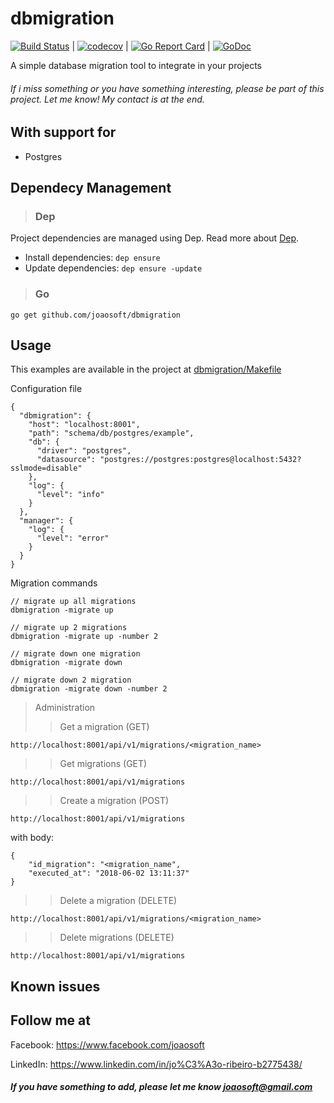# dbmigration
[![Build Status](https://travis-ci.org/joaosoft/dbmigration.svg?branch=master)](https://travis-ci.org/joaosoft/dbmigration) | [![codecov](https://codecov.io/gh/joaosoft/dbmigration/branch/master/graph/badge.svg)](https://codecov.io/gh/joaosoft/dbmigration) | [![Go Report Card](https://goreportcard.com/badge/github.com/joaosoft/dbmigration)](https://goreportcard.com/report/github.com/joaosoft/dbmigration) | [![GoDoc](https://godoc.org/github.com/joaosoft/dbmigration?status.svg)](https://godoc.org/github.com/joaosoft/dbmigration)

A simple database migration tool to integrate in your projects

###### If i miss something or you have something interesting, please be part of this project. Let me know! My contact is at the end.

## With support for
* Postgres

## Dependecy Management 
>### Dep

Project dependencies are managed using Dep. Read more about [Dep](https://github.com/golang/dep).
* Install dependencies: `dep ensure`
* Update dependencies: `dep ensure -update`


>### Go
```
go get github.com/joaosoft/dbmigration
```

## Usage 
This examples are available in the project at [dbmigration/Makefile](https://github.com/joaosoft/dbmigration/tree/master/Makefile)

Configuration file
```
{
  "dbmigration": {
    "host": "localhost:8001",
    "path": "schema/db/postgres/example",
    "db": {
      "driver": "postgres",
      "datasource": "postgres://postgres:postgres@localhost:5432?sslmode=disable"
    },
    "log": {
      "level": "info"
    }
  },
  "manager": {
    "log": {
      "level": "error"
    }
  }
}
```

Migration commands
```
// migrate up all migrations
dbmigration -migrate up

// migrate up 2 migrations
dbmigration -migrate up -number 2

// migrate down one migration
dbmigration -migrate down

// migrate down 2 migration
dbmigration -migrate down -number 2
```

> Administration
>> Get a migration (GET)
```
http://localhost:8001/api/v1/migrations/<migration_name>
```
>> Get migrations (GET)
```
http://localhost:8001/api/v1/migrations
```
>> Create a migration (POST)
```
http://localhost:8001/api/v1/migrations
```
with body:
```
{
	"id_migration": "<migration_name",
	"executed_at": "2018-06-02 13:11:37"
}
```
>> Delete a migration (DELETE)
```
http://localhost:8001/api/v1/migrations/<migration_name>
```
>> Delete migrations (DELETE)
```
http://localhost:8001/api/v1/migrations
```


## Known issues

## Follow me at
Facebook: https://www.facebook.com/joaosoft

LinkedIn: https://www.linkedin.com/in/jo%C3%A3o-ribeiro-b2775438/

##### If you have something to add, please let me know joaosoft@gmail.com
